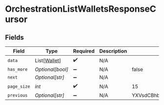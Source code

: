 # OrchestrationListWalletsResponseCursor


## Fields

| Field                                         | Type                                          | Required                                      | Description                                   | Example                                       |
| --------------------------------------------- | --------------------------------------------- | --------------------------------------------- | --------------------------------------------- | --------------------------------------------- |
| `data`                                        | List[[Wallet](../../models/shared/wallet.md)] | :heavy_check_mark:                            | N/A                                           |                                               |
| `has_more`                                    | *Optional[bool]*                              | :heavy_minus_sign:                            | N/A                                           | false                                         |
| `next`                                        | *Optional[str]*                               | :heavy_minus_sign:                            | N/A                                           |                                               |
| `page_size`                                   | *int*                                         | :heavy_check_mark:                            | N/A                                           | 15                                            |
| `previous`                                    | *Optional[str]*                               | :heavy_minus_sign:                            | N/A                                           | YXVsdCBhbmQgYSBtYXhpbXVtIG1heF9yZXN1bHRzLol=  |
